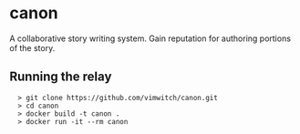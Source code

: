# canon

A collaborative story writing system. Gain reputation for authoring portions of the story.

## Running the relay
```
  > git clone https://github.com/vimwitch/canon.git
  > cd canon
  > docker build -t canon .
  > docker run -it --rm canon
```